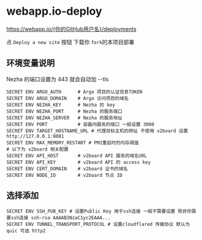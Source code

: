 # webapp.io-deploy

<https://webapp.io/{你的GitHub用户名}/deployments>

点 `Deploy a new site` 按钮 下载你 `fork`的本项目部署

## 环境变量说明

Nezha 的端口设置为 443 就会自动加 --tls

```env
SECRET ENV ARGO_AUTH      # Argo 项目的认证信息TOKEN
SECRET ENV ARGO_DOMAIN    # Argo 访问项目的域名
SECRET ENV NEZHA_KEY      # Nezha 的 key 
SECRET ENV NEZHA_PORT     # Nezha 的服务端口
SECRET ENV NEZHA_SERVER   # Nezha 的服务地址
SECRET ENV PORT           # 容器内服务的端口 一般设置 3000
SECRET ENV TARGET_HOSTNAME_URL # 代理目标主机的网址 不使用 v2board 设置 http://127.0.0.1:8081
SECRET ENV MAX_MEMORY_RESTART # PM2重启时的内存阈值
# 以下为 v2board 相关配置
SECRET ENV API_HOST       # v2board API 服务的域名URL
SECRET ENV API_KEY        # v2board API 的 access key
SECRET ENV CERT_DOMAIN    # v2board 证书的域名
SECRET ENV NODE_ID        # v2board 节点 ID
```

## 选择添加

```env
SECRET ENV SSH_PUB_KEY # 设置Public Key 用于ssh连接 一般不需要设置 除非你需要ssh连接 ssh-rsa AAAAB3NzaC1yc2EAAA...
SECRET ENV TUNNEL_TRANSPORT_PROTOCOL # 设置cloudflared 传输协议 默认为 quic 可选 http2
```

